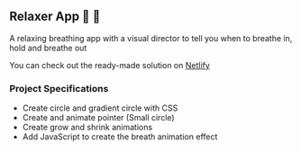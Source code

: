 ## Relaxer App 🧘 🚀

A relaxing breathing app with a visual director to tell you when to breathe in, hold and breathe out </br>

You can check out the ready-made solution on [Netlify](https://triangle-solution-91ff11.netlify.app/) </br>

### Project Specifications

- Create circle and gradient circle with CSS
- Create and animate pointer (Small circle)
- Create grow and shrink animations
- Add JavaScript to create the breath animation effect
